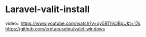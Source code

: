 # Laravel-valit-install



video:: https://www.youtube.com/watch?v=qy5BThVJBpU&t=17s
https://github.com/cretueusebiu/valet-windows
